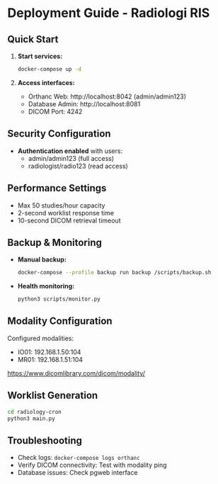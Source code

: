 # Deployment Guide - Radiologi RIS

## Quick Start

1. **Start services:**
   ```bash
   docker-compose up -d
   ```

2. **Access interfaces:**
   - Orthanc Web: http://localhost:8042 (admin/admin123)
   - Database Admin: http://localhost:8081
   - DICOM Port: 4242

## Security Configuration

- **Authentication enabled** with users:
  - admin/admin123 (full access)
  - radiologist/radio123 (read access)

## Performance Settings

- Max 50 studies/hour capacity
- 2-second worklist response time
- 10-second DICOM retrieval timeout

## Backup & Monitoring

- **Manual backup:**
  ```bash
  docker-compose --profile backup run backup /scripts/backup.sh
  ```

- **Health monitoring:**
  ```bash
  python3 scripts/monitor.py
  ```

## Modality Configuration

Configured modalities:
- IO01: 192.168.1.50:104
- MR01: 192.168.1.51:104

https://www.dicomlibrary.com/dicom/modality/

## Worklist Generation

```bash
cd radiology-cron
python3 main.py
```

## Troubleshooting

- Check logs: `docker-compose logs orthanc`
- Verify DICOM connectivity: Test with modality ping
- Database issues: Check pgweb interface
